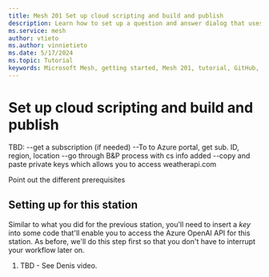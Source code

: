 ```yaml
---
title: Mesh 201 Set up cloud scripting and build and publish
description: Learn how to set up a question and answer dialog that uses Azure OpenAI.
ms.service: mesh
author: vtieto
ms.author: vinnietieto
ms.date: 5/17/2024
ms.topic: Tutorial
keywords: Microsoft Mesh, getting started, Mesh 201, tutorial, GitHub, WebSlates, web, cloud scripting, AI, Azure AI, artificial intelligence
---
```


# Set up cloud scripting and build and publish

TBD: 
--get a subscription (if needed)
--To to Azure portal, get sub. ID, region, location
--go through B&P process with cs info added
--copy and paste private keys which allows you to access weatherapi.com

Point out the different prerequisites

## Setting up for this station

Similar to what you did for the previous station, you'll need to insert a *key* into some code that'll enable you to access the Azure OpenAI API for this station. As before, we'll do this step first so that you don't have to interrupt your workflow later on.

1. TBD - See Denis video.


